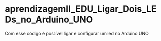# aprendizagemII_EDU_Ligar_Dois_LEDs_no_Arduino_UNO
Com esse código é possível ligar e configurar um led no Arduino UNO 
